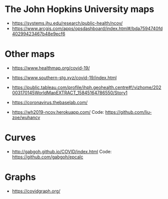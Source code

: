 # The John Hopkins University maps

- https://systems.jhu.edu/research/public-health/ncov/
- https://www.arcgis.com/apps/opsdashboard/index.html#/bda7594740fd40299423467b48e9ecf6

# Other maps

- https://www.healthmap.org/covid-19/
- https://www.southern-stg.xyz/covid-19/index.html
- https://public.tableau.com/profile/ihph.geohealth.centre#!/vizhome/202003170145WorldMapEXTRACT_15845164786550/Story1
- https://coronavirus.thebaselab.com/

- https://wh2019-ncov.herokuapp.com/
Code: https://github.com/liu-zoe/wuhancv

# Curves

- http://gabgoh.github.io/COVID/index.html
Code: https://github.com/gabgoh/epcalc

# Graphs

- https://covidgraph.org/
